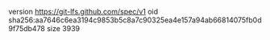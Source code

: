 version https://git-lfs.github.com/spec/v1
oid sha256:aa7646c6ea3194c9853b5c8a7c90325ea4e157a94ab66814075fb0d9f75db478
size 3939
